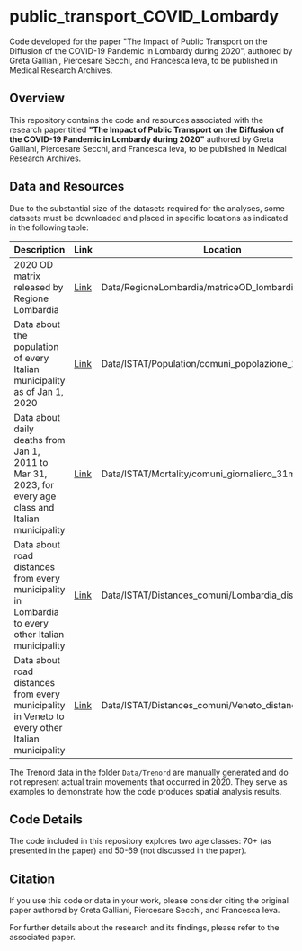 # public_transport_COVID_Lombardy

Code developed for the paper "The Impact of Public Transport on the Diffusion of the COVID-19 Pandemic in Lombardy during 2020", authored by Greta Galliani, Piercesare Secchi, and Francesca Ieva, to be published in Medical Research Archives.

## Overview

This repository contains the code and resources associated with the research paper titled **"The Impact of Public Transport on the Diffusion of the COVID-19 Pandemic in Lombardy during 2020"** authored by Greta Galliani, Piercesare Secchi, and Francesca Ieva, to be published in Medical Research Archives.

## Data and Resources

Due to the substantial size of the datasets required for the analyses, some datasets must be downloaded and placed in specific locations as indicated in the following table:

| Description | Link | Location |
|-------------|------|----------|
| 2020 OD matrix released by Regione Lombardia | [Link](https://www.dati.lombardia.it/Mobilit-e-trasporti/Matrice-OD2020-Passeggeri/hyqr-mpe2/data) | Data/RegioneLombardia/matriceOD_lombardia_2020.csv |
| Data about the population of every Italian municipality as of Jan 1, 2020 | [Link](http://dati.istat.it/Index.aspx?QueryId=19101) | Data/ISTAT/Population/comuni_popolazione_2020.csv |
| Data about daily deaths from Jan 1, 2011 to Mar 31, 2023, for every age class and Italian municipality | [Link](https://www.istat.it/it/archivio/240401) | Data/ISTAT/Mortality/comuni_giornaliero_31marzo23.csv |
| Data about road distances from every municipality in Lombardia to every other Italian municipality | [Link](https://www.istat.it/storage/cartografia/matrici_distanze/Lombardia.zip) | Data/ISTAT/Distances_comuni/Lombardia_distances.txt |
| Data about road distances from every municipality in Veneto to every other Italian municipality | [Link](https://www.istat.it/storage/cartografia/matrici_distanze/Veneto.zip) | Data/ISTAT/Distances_comuni/Veneto_distances.txt |

The Trenord data in the folder `Data/Trenord` are manually generated and do not represent actual train movements that occurred in 2020. They serve as examples to demonstrate how the code produces spatial analysis results.

## Code Details

The code included in this repository explores two age classes: 70+ (as presented in the paper) and 50-69 (not discussed in the paper).

## Citation

If you use this code or data in your work, please consider citing the original paper authored by Greta Galliani, Piercesare Secchi, and Francesca Ieva.

For further details about the research and its findings, please refer to the associated paper.



